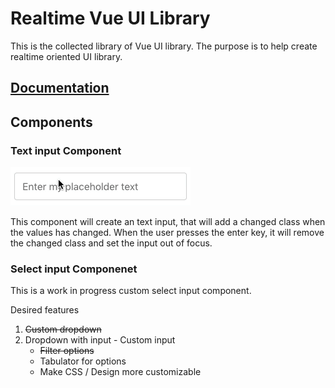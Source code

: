 # Realtime Vue UI Library

This is the collected library of Vue UI library. The purpose is to help create realtime oriented UI library.


## [Documentation](https://fervent-wozniak-62ed28.netlify.com/)

## Components

### Text input Component

![Input Text Gif](examples/input-text.mov.gif)

This component will create an text input, that will add a changed class when the values has changed. When the user presses the enter key, it will remove the changed class and set the input out of focus.

### Select input Componenet

This is a work in progress custom select input component.

Desired features

1. ~~Custom dropdown~~
2. Dropdown with input - Custom input
    *  ~~Filter options~~
    *  Tabulator for options
    *  Make CSS / Design more customizable
